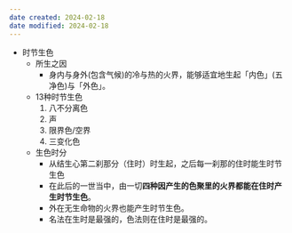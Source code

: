```yaml
---
date created: 2024-02-18
date modified: 2024-02-18
---
```

- 时节生色
    - 所生之因
        - 身内与身外(包含气候)的冷与热的火界，能够适宜地生起「内色」(五净色)与「外色」。    
    - 13种时节生色
        1. 八不分离色
        2. 声
        3. 限界色/空界
        4. 三变化色
    - 生色时分
        - 从结生心第二刹那分（住时）时生起，之后每一刹那的住时能生时节生色    
        - 在此后的一世当中，由一切**四种因产生的色聚里的火界都能在住时产生时节生色**。
        - 外在无生命物的火界也能产生时节生色。
        - 名法在生时是最强的，色法则在住时是最强的。
